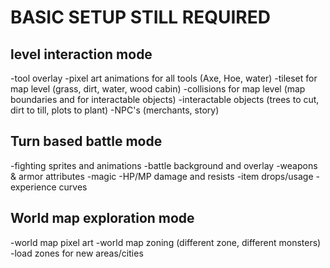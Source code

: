 # BASIC SETUP STILL REQUIRED
## level interaction mode
-tool overlay
-pixel art animations for all tools (Axe, Hoe, water)
-tileset for map level (grass, dirt, water, wood cabin)
-collisions for map level (map boundaries and for interactable objects)
-interactable objects (trees to cut, dirt to till, plots to plant)
-NPC's (merchants, story)

## Turn based battle mode
-fighting sprites and animations
-battle background and overlay
-weapons & armor attributes
-magic
-HP/MP damage and resists
-item drops/usage
-experience curves

## World map exploration mode
-world map pixel art
-world map zoning (different zone, different monsters)
-load zones for new areas/cities
